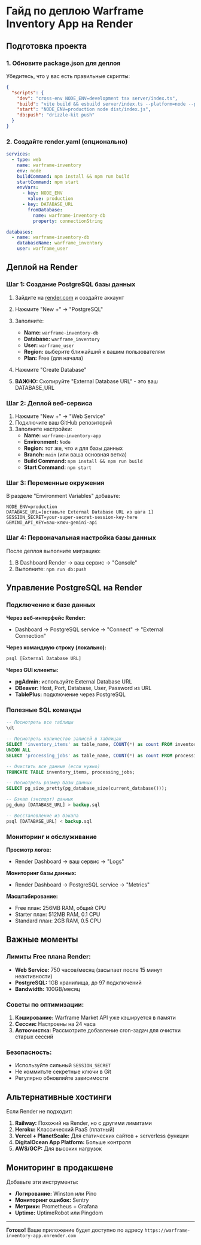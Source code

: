 # Гайд по деплою Warframe Inventory App на Render

## Подготовка проекта

### 1. Обновите package.json для деплоя
Убедитесь, что у вас есть правильные скрипты:

```json
{
  "scripts": {
    "dev": "cross-env NODE_ENV=development tsx server/index.ts",
    "build": "vite build && esbuild server/index.ts --platform=node --packages=external --bundle --format=esm --outdir=dist",
    "start": "NODE_ENV=production node dist/index.js",
    "db:push": "drizzle-kit push"
  }
}
```

### 2. Создайте render.yaml (опционально)
```yaml
services:
  - type: web
    name: warframe-inventory
    env: node
    buildCommand: npm install && npm run build
    startCommand: npm start
    envVars:
      - key: NODE_ENV
        value: production
      - key: DATABASE_URL
        fromDatabase:
          name: warframe-inventory-db
          property: connectionString

databases:
  - name: warframe-inventory-db
    databaseName: warframe_inventory
    user: warframe_user
```

## Деплой на Render

### Шаг 1: Создание PostgreSQL базы данных

1. Зайдите на [render.com](https://render.com) и создайте аккаунт
2. Нажмите "New +" → "PostgreSQL"
3. Заполните:
   - **Name:** `warframe-inventory-db`
   - **Database:** `warframe_inventory`
   - **User:** `warframe_user`
   - **Region:** выберите ближайший к вашим пользователям
   - **Plan:** Free (для начала)

4. Нажмите "Create Database"
5. **ВАЖНО:** Скопируйте "External Database URL" - это ваш DATABASE_URL

### Шаг 2: Деплой веб-сервиса

1. Нажмите "New +" → "Web Service"
2. Подключите ваш GitHub репозиторий
3. Заполните настройки:
   - **Name:** `warframe-inventory-app`
   - **Environment:** `Node`
   - **Region:** тот же, что и для базы данных
   - **Branch:** `main` (или ваша основная ветка)
   - **Build Command:** `npm install && npm run build`
   - **Start Command:** `npm start`

### Шаг 3: Переменные окружения

В разделе "Environment Variables" добавьте:

```
NODE_ENV=production
DATABASE_URL=[вставьте External Database URL из шага 1]
SESSION_SECRET=your-super-secret-session-key-here
GEMINI_API_KEY=ваш-ключ-gemini-api
```

### Шаг 4: Первоначальная настройка базы данных

После деплоя выполните миграцию:

1. В Dashboard Render → ваш сервис → "Console"
2. Выполните: `npm run db:push`

## Управление PostgreSQL на Render

### Подключение к базе данных

**Через веб-интерфейс Render:**
- Dashboard → PostgreSQL service → "Connect" → "External Connection"

**Через командную строку (локально):**
```bash
psql [External Database URL]
```

**Через GUI клиенты:**
- **pgAdmin:** используйте External Database URL
- **DBeaver:** Host, Port, Database, User, Password из URL
- **TablePlus:** подключение через PostgreSQL

### Полезные SQL команды

```sql
-- Посмотреть все таблицы
\dt

-- Посмотреть количество записей в таблицах
SELECT 'inventory_items' as table_name, COUNT(*) as count FROM inventory_items
UNION ALL
SELECT 'processing_jobs' as table_name, COUNT(*) as count FROM processing_jobs;

-- Очистить все данные (если нужно)
TRUNCATE TABLE inventory_items, processing_jobs;

-- Посмотреть размер базы данных
SELECT pg_size_pretty(pg_database_size(current_database()));

-- Бэкап (экспорт) данных
pg_dump [DATABASE_URL] > backup.sql

-- Восстановление из бэкапа
psql [DATABASE_URL] < backup.sql
```

### Мониторинг и обслуживание

**Просмотр логов:**
- Render Dashboard → ваш сервис → "Logs"

**Мониторинг базы данных:**
- Render Dashboard → PostgreSQL service → "Metrics"

**Масштабирование:**
- Free план: 256MB RAM, общий CPU
- Starter план: 512MB RAM, 0.1 CPU
- Standard план: 2GB RAM, 0.5 CPU

## Важные моменты

### Лимиты Free плана Render:
- **Web Service:** 750 часов/месяц (засыпает после 15 минут неактивности)
- **PostgreSQL:** 1GB хранилища, до 97 подключений
- **Bandwidth:** 100GB/месяц

### Советы по оптимизации:
1. **Кэширование:** Warframe Market API уже кэшируется в памяти
2. **Сессии:** Настроены на 24 часа
3. **Автоочистка:** Рассмотрите добавление cron-задач для очистки старых сессий

### Безопасность:
- Используйте сильный `SESSION_SECRET`
- Не коммитьте секретные ключи в Git
- Регулярно обновляйте зависимости

## Альтернативные хостинги

Если Render не подходит:

1. **Railway:** Похожий на Render, но с другими лимитами
2. **Heroku:** Классический PaaS (платный)
3. **Vercel + PlanetScale:** Для статических сайтов + serverless функции
4. **DigitalOcean App Platform:** Больше контроля
5. **AWS/GCP:** Для высоких нагрузок

## Мониторинг в продакшене

Добавьте эти инструменты:
- **Логирование:** Winston или Pino
- **Мониторинг ошибок:** Sentry
- **Метрики:** Prometheus + Grafana
- **Uptime:** UptimeRobot или Pingdom

---

**Готово!** Ваше приложение будет доступно по адресу `https://warframe-inventory-app.onrender.com`